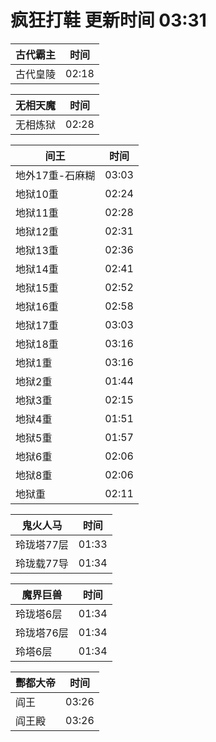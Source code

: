 # 疯狂打鞋 更新时间 03:31

| 古代霸主   | 时间    |
|--------|-------|
| 古代皇陵 | 02:18 |

| 无相天魔   | 时间    |
|--------|-------|
| 无相炼狱 | 02:28 |

| 间王   | 时间    |
|--------|-------|
| 地外17重-石麻糊 | 03:03 |
| 地狱10重 | 02:24 |
| 地狱11重 | 02:28 |
| 地狱12重 | 02:31 |
| 地狱13重 | 02:36 |
| 地狱14重 | 02:41 |
| 地狱15重 | 02:52 |
| 地狱16重 | 02:58 |
| 地狱17重 | 03:03 |
| 地狱18重 | 03:16 |
| 地狱1重 | 03:16 |
| 地狱2重 | 01:44 |
| 地狱3重 | 02:15 |
| 地狱4重 | 01:51 |
| 地狱5重 | 01:57 |
| 地狱6重 | 02:06 |
| 地狱8重 | 02:06 |
| 地狱重 | 02:11 |

| 鬼火人马   | 时间    |
|--------|-------|
| 玲珑塔77层 | 01:33 |
| 玲珑载77导 | 01:34 |

| 魔界巨兽   | 时间    |
|--------|-------|
| 玲珑塔6层 | 01:34 |
| 玲珑塔76层 | 01:34 |
| 玲塔6层 | 01:34 |

| 酆都大帝   | 时间    |
|--------|-------|
| 阎王 | 03:26 |
| 阎王殿 | 03:26 |